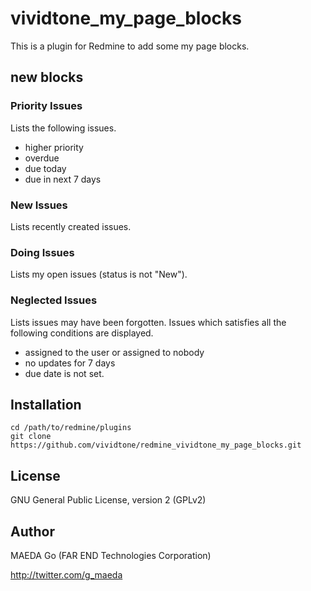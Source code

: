 # vividtone_my_page_blocks

This is a plugin for Redmine to add some my page blocks.


## new blocks

### Priority Issues

Lists the following issues.

* higher priority
* overdue
* due today
* due in next 7 days

### New Issues

Lists recently created issues.

### Doing Issues

Lists my open issues (status is not "New").

### Neglected Issues

Lists issues may have been forgotten. Issues which satisfies all the
following conditions are displayed.

* assigned to the user or assigned to nobody
* no updates for 7 days
* due date is not set.

## Installation

```
cd /path/to/redmine/plugins
git clone https://github.com/vividtone/redmine_vividtone_my_page_blocks.git
```

## License

GNU General Public License, version 2 (GPLv2)


## Author

MAEDA Go (FAR END Technologies Corporation)

http://twitter.com/g_maeda
